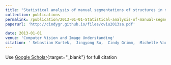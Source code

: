 ```yaml
---
title: "Statistical analysis of manual segmentations of structures in medical images"
collection: publications
permalink: /publication/2013-01-01-Statistical-analysis-of-manual-segmentations-of-structures-in-medical-images
paperurl: 'http://cindygr.github.io/files/cviu2013sa.pdf'

date: 2013-01-01
venue: 'Computer Vision and Image Understanding'
citation: ' Sebastian Kurtek,  Jingyong Su,  Cindy Grimm,  Michelle Vaughan,  Ross Sowell,  Anuj Srivastava, &quot;Statistical analysis of manual segmentations of structures in medical images.&quot; Computer Vision and Image Understanding, 2013.'
---
```

Use [Google Scholar](https://scholar.google.com/scholar?q=Statistical+analysis+of+manual+segmentations+of+structures+in+medical+images){:target="_blank"} for full citation